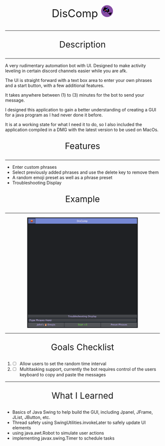<p align="center" style="font-size:2.5em;"> DisComp <img src="src/resources/DisCompLogo.png" width="40" height="40"> </p>

---

<p align="center" style="font-size:2em;"> Description </p>

---

A very rudimentary automation bot with UI. Designed to make activity leveling in certain discord channels easier while you are afk.

The UI is straight forward with a text box area to enter your own phrases and a start button, with a few additional features.

It takes anywhere between (1) to (3) minutes for the bot to send your message. 

I designed this application to gain a better understanding of creating a GUI for a java program as I had never done it before. 

It is at a working state for what I need it to do, so I also included the application compiled in a DMG with the latest version to be used on MacOs.

<p align="center" style="font-size:2em;"> Features </p>

---

* Enter custom phrases
* Select previously added phrases and use the delete key to remove them
* A random emoji preset as well as a phrase preset
* Troubleshooting Display

<p align="center" style="font-size:2em;"> Example </p> 

---

<p align="center"> 
	<img src="src/resources/example.png" width="360" height="360"> 
</p>

---

<p align="center" style="font-size:2em;"> Goals Checklist </p> 

1. - [ ] Allow users to set the random time interval
2. - [ ] Multitasking support, currently the bot requires control of the users keyboard to copy and paste the messages

---

<p align="center" style="font-size:2em;"> What I Learned </p> 

* Basics of Java Swing to help build the GUI, including Jpanel, JFrame, JList, JButton, etc.
* Thread safety using SwingUtilities.invokeLater to safely update UI elements
* using java.awt.Robot to simulate user actions
* implementing javax.swing.Timer to schedule tasks